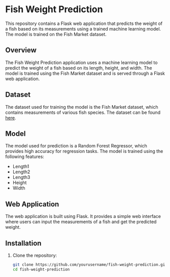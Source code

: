 # Fish Weight Prediction

This repository contains a Flask web application that predicts the weight of a fish based on its measurements using a trained machine learning model. The model is trained on the Fish Market dataset.


## Overview
The Fish Weight Prediction application uses a machine learning model to predict the weight of a fish based on its length, height, and width. The model is trained using the Fish Market dataset and is served through a Flask web application.

## Dataset
The dataset used for training the model is the Fish Market dataset, which contains measurements of various fish species. The dataset can be found [here](https://www.kaggle.com/aungpyaeap/fish-market).

## Model
The model used for prediction is a Random Forest Regressor, which provides high accuracy for regression tasks. The model is trained using the following features:
- Length1
- Length2
- Length3
- Height
- Width

## Web Application
The web application is built using Flask. It provides a simple web interface where users can input the measurements of a fish and get the predicted weight.

## Installation
1. Clone the repository:
   ```bash
   git clone https://github.com/yourusername/fish-weight-prediction.git
   cd fish-weight-prediction
